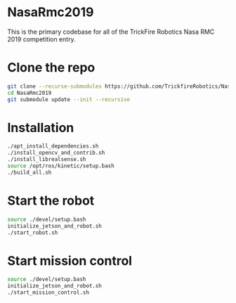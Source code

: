# NasaRmc2019

This is the primary codebase for all of the TrickFire Robotics Nasa RMC 2019 competition entry.

# Clone the repo
```bash
git clone --recurse-submodules https://github.com/TrickfireRobotics/NasaRmc2019.git
cd NasaRmc2019
git submodule update --init --recursive
```

# Installation
```bash
./apt_install_dependencies.sh
./install_opencv_and_contrib.sh
./install_librealsense.sh
source /opt/ros/kinetic/setup.bash
./build_all.sh
```

# Start the robot
```bash
source ./devel/setup.bash
initialize_jetson_and_robot.sh
./start_robot.sh
```

# Start mission control
```bash
source ./devel/setup.bash
initialize_jetson_and_robot.sh
./start_mission_control.sh
```
